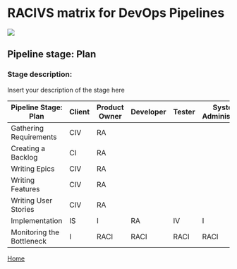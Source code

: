 # __RACIVS matrix for DevOps Pipelines__   

<img src="https://user-images.githubusercontent.com/10748736/112030685-6c81be80-8b32-11eb-94b8-c2c01b8f4581.png">

## __Pipeline stage:__  Plan  
### __Stage description:__  
Insert your description of the stage here  

| Pipeline Stage:<br>Plan  |Client  | Product Owner  | Developer  | Tester  | System Administrator  |   
|----------------------------- |-------- |-------- |-------- |-------- |-------- |
|Gathering Requirements                       |   CIV      |     RA    |         |        |         |
| Creating a Backlog                       |     CI    |     RA    |         |         |         |
| Writing Epics                      |    CIV    |     RA    |         |         |         |
| Writing Features                      |    CIV     |    RA     |         |         |         |
| Writing User Stories                      |     CIV    |    RA     |         |         |         |
| Implementation                     |    IS    |     I    |    RA     |     IV    |    I     |
| Monitoring the Bottleneck             |    I     |    RACI    |    RACI     |    RACI     |     RACI    |    RACI     |

  
  
[Home](../index.md)  
